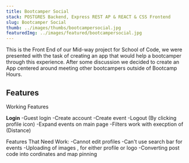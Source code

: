 ```yaml
---
title: Bootcamper Social
stack: POSTGRES Backend, Express REST AP & REACT & CSS Frontend
slug: Bootcamper Social
thumb: ../images/thumbs/bootcampersocial.jpg
featuredImg: ../images/featured/bootcampersocial.jpg
---
```


This is the Front End of our Mid-way project for School of Code, we were presented with the task of creating an app that would help a bootcamper through this experience. After some discussion we decided to create an App centered around meeting other bootcampers outside of Bootcamp Hours.

## Features

Working Features

<strong>Login</strong>
-Guest login
-Create account
-Create event
-Logout (By clicking profile icon)
-Expand events on main page
-Filters work with execption of (Distance)

Features That Need Work:
-Cannot edit profiles
-Can't use search bar for events
-Uploading of images , for either profile or logo
-Converting post code into cordinates and map pinning